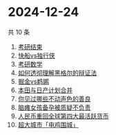 # 2024-12-24

共 10 条

<!-- BEGIN -->
<!-- 最后更新时间 Tue Dec 24 2024 00:17:13 GMT+0800 (China Standard Time) -->

1. [考研结束](https://www.zhihu.com/search?q=%E8%80%83%E7%A0%94%E7%BB%93%E6%9D%9F)
1. [快船vs独行侠](https://www.zhihu.com/search?q=%E5%BF%AB%E8%88%B9vs%E7%8B%AC%E8%A1%8C%E4%BE%A0)
1. [考研数学](https://www.zhihu.com/search?q=%E8%80%83%E7%A0%94%E6%95%B0%E5%AD%A6)
1. [如何透彻理解黑格尔的辩证法](https://www.zhihu.com/search?q=%E5%A6%82%E4%BD%95%E9%80%8F%E5%BD%BB%E7%90%86%E8%A7%A3%E9%BB%91%E6%A0%BC%E5%B0%94%E7%9A%84%E8%BE%A9%E8%AF%81%E6%B3%95)
1. [掘金vs鹈鹕](https://www.zhihu.com/search?q=%E6%8E%98%E9%87%91vs%E9%B9%88%E9%B9%95)
1. [本田与日产计划合并](https://www.zhihu.com/search?q=%E6%9C%AC%E7%94%B0%E4%B8%8E%E6%97%A5%E4%BA%A7%E8%AE%A1%E5%88%92%E5%90%88%E5%B9%B6)
1. [你见过哪些不动声色的善良](https://www.zhihu.com/search?q=%E4%BD%A0%E8%A7%81%E8%BF%87%E5%93%AA%E4%BA%9B%E4%B8%8D%E5%8A%A8%E5%A3%B0%E8%89%B2%E7%9A%84%E5%96%84%E8%89%AF)
1. [脑瘫女孩备孕被质疑不负责](https://www.zhihu.com/search?q=%E8%84%91%E7%98%AB%E5%A5%B3%E5%AD%A9%E5%A4%87%E5%AD%95%E8%A2%AB%E8%B4%A8%E7%96%91%E4%B8%8D%E8%B4%9F%E8%B4%A3)
1. [人民币重回全球第四大最活跃货币](https://www.zhihu.com/search?q=%E4%BA%BA%E6%B0%91%E5%B8%81%E9%87%8D%E5%9B%9E%E5%85%A8%E7%90%83%E7%AC%AC%E5%9B%9B%E5%A4%A7%E6%9C%80%E6%B4%BB%E8%B7%83%E8%B4%A7%E5%B8%81)
1. [超大城市「电鸡围城」](https://www.zhihu.com/search?q=%E8%B6%85%E5%A4%A7%E5%9F%8E%E5%B8%82%E3%80%8C%E7%94%B5%E9%B8%A1%E5%9B%B4%E5%9F%8E%E3%80%8D)

<!-- END -->
